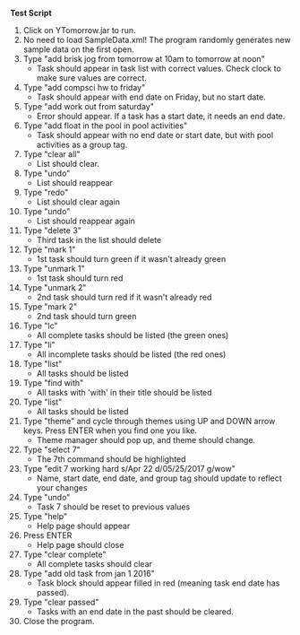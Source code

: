 **Test Script**

1. Click on YTomorrow.jar to run.
2. No need to load SampleData.xml! The program randomly generates new sample data on the first open.
3. Type "add brisk jog from tomorrow at 10am to tomorrow at noon"</br>
    * Task should appear in task list with correct values. Check clock to make sure values are correct.
4. Type "add compsci hw to friday"</br>
    * Task should appear with end date on Friday, but no start date.
5. Type "add work out from saturday"</br>
    * Error should appear. If a task has a start date, it needs an end date.
6. Type "add float in the pool in pool activities"</br>
    * Task should appear with no end date or start date, but with pool activities as a group tag.
7. Type "clear all"</br>
    * List should clear.
8. Type "undo"</br>
    * List should reappear
9. Type "redo"</br>
    * List should clear again
10. Type "undo"</br>
    * List should reappear again
11. Type "delete 3"</br>
    *  Third task in the list should delete
12. Type "mark 1"</br>
    * 1st task should turn green if it wasn't already green
13. Type "unmark 1"</br>
    * 1st task should turn red
14. Type "unmark 2"</br>
    * 2nd task should turn red if it wasn't already red
15. Type "mark 2"</br>
    * 2nd task should turn green
16. Type "lc"</br>
    * All complete tasks should be listed (the green ones)
17. Type "li"</br>
    * All incomplete tasks should be listed (the red ones)
18. Type "list"</br>
    * All tasks should be listed
19. Type "find with"</br>
    * All tasks with 'with' in their title should be listed
20. Type "list"</br>
    * All tasks should be listed
21. Type "theme" and cycle through themes using UP and DOWN arrow keys. Press ENTER when you find one you like.</br>
    * Theme manager should pop up, and theme should change.
22. Type "select 7"</br>
    * The 7th command should be highlighted
23. Type "edit 7 working hard s/Apr 22 d/05/25/2017 g/wow"</br>
    * Name, start date, end date, and group tag should update to reflect your changes
24. Type "undo"</br>
    * Task 7 should be reset to previous values
25. Type "help"</br>
    * Help page should appear
26. Press ENTER</br>
    * Help page should close
27. Type "clear complete"</br>
    * All complete tasks should clear
28. Type "add old task from jan 1 2016"
    * Task block should appear filled in red (meaning task end date has passed).
29. Type "clear passed"
    * Tasks with an end date in the past should be cleared.
30. Close the program.
